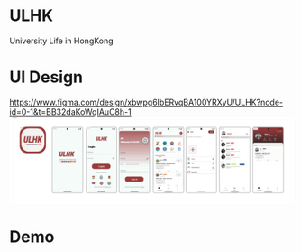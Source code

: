 # ULHK
University Life in HongKong

# UI Design
https://www.figma.com/design/xbwpg6IbERvqBA100YRXyU/ULHK?node-id=0-1&t=BB32daKoWqIAuC8h-1
![UI](https://github.com/Qianyiihuu/ULHK/blob/main/UI/UI.png)

# Demo

